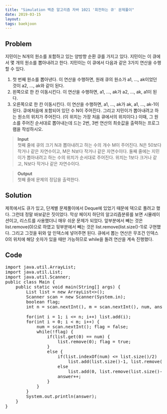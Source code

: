 ```yaml
---
title: "Simulation 백준 알고리즘 자바 1021 '회전하는 큐' 문제풀이"
date: 2019-03-15
layout:
tags: baekjoon
---
```



## Problem
지민이는 N개의 원소를 포함하고 있는 양방향 순환 큐를 가지고 있다. 지민이는 이 큐에서 몇 개의 원소를 뽑아내려고 한다.
지민이는 이 큐에서 다음과 같은 3가지 연산을 수행할 수 있다.

1. 첫 번째 원소를 뽑아낸다. 이 연산을 수행하면, 원래 큐의 원소가 a1, ..., ak이었던 것이 a2, ..., ak와 같이 된다.
2. 왼쪽으로 한 칸 이동시킨다. 이 연산을 수행하면, a1, ..., ak가 a2, ..., ak, a1이 된다.
3. 오른쪽으로 한 칸 이동시킨다. 이 연산을 수행하면, a1, ..., ak가 ak, a1, ..., ak-1이 된다.
큐에처음에 포함되어 있던 수 N이 주어진다. 그리고 지민이가 뽑아내려고 하는 원소의 위치가 주어진다. (이 위치는 가장 처음 큐에서의 위치이다.) 이때, 그 원소를 주어진 순서대로 뽑아내는데 드는 2번, 3번 연산의 최솟값을 출력하는 프로그램을 작성하시오.

> <b>Input</b><br>
첫째 줄에 큐의 크기 N과 뽑아내려고 하는 수의 개수 M이 주어진다. N은 50보다 작거나 같은 자연수이고, M은 N보다 작거나 같은 자연수이다. 둘째 줄에는 지민이가 뽑아내려고 하는 수의 위치가 순서대로 주어진다. 위치는 1보다 크거나 같고, N보다 작거나 같은 자연수이다.

> <b>Output</b><br>
첫째 줄에 문제의 정답을 출력한다.



## Solution
제목에서도 큐가 있고, 단계별 문제풀이에서 Deque에 있었기 때문에 덱으로 풀려고 했다. 그런데 정말 바보같은 짓이었다. 막상 페이지 하단의 알고리즘분류를 보면 시뮬레이션이고, 리스트를 사용했더니 매우 쉬운 문제가 되었다.
앞부분에서 빼는 것은 list.remove(0)으로 하였고 뒷부분에서 빼는 것은 list.remove(list.size()-1)로 구현했다. 그리고 그것을 뒤와 앞 인덱스에 넣어주면 된다.
큐에서 뽑는 연산은 무조건 인덱스 0의 위치에 해당 숫자가 있을 때만 가능하므로 while을 돌려 연산을 계속 진행했다.


## Code
<pre>
import java.util.ArrayList;
import java.util.List;
import java.util.Scanner;
public class Main {
	public static void main(String[] args) {
		List<Integer> list = new ArrayList<>();
		Scanner scan = new Scanner(System.in);
		boolean flag;
		int n = scan.nextInt(), m = scan.nextInt(), num, answer = 0;
		
		for(int i = 1; i <= n; i++) list.add(i);
		for(int i = 0; i < m; i++) {
			num = scan.nextInt(); flag = false;
			while(!flag) {
				if(list.get(0) == num) {
					list.remove(0); flag = true;
				}
				else {
					if(list.indexOf(num) <= list.size()/2)
						list.add(list.size()-1, list.remove(0));
					else
						list.add(0, list.remove(list.size()-1));
					answer++;
				}
			}
		}
		System.out.println(answer);
	}
}
